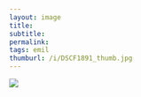 ```yaml
---
layout: image
title: 
subtitle: 
permalink: 
tags: emil
thumburl: /i/DSCF1891_thumb.jpg
---
```

![]({{site.url}}/i/DSCF1891_thumb.jpg)
